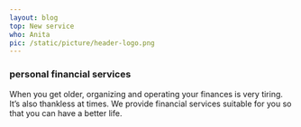 ```yaml
---
layout: blog
top: New service
who: Anita
pic: /static/picture/header-logo.png
---
```

### personal financial services
When you get older, organizing and operating your finances is very tiring. It’s also thankless at times. We provide financial services suitable for you so that you can have a better life.
